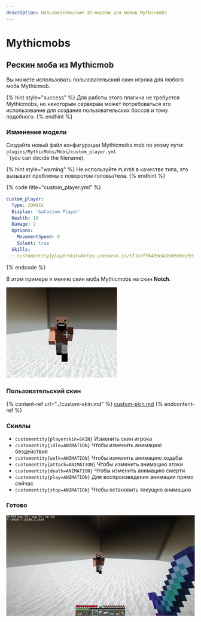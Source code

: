 ```yaml
---
description: Пользовательские 3D-модели для мобов Mythicmobs
---
```


# Mythicmobs

## Рескин моба из Mythicmob

Вы можете использовать пользовательский скин игрока для любого моба Mythicmob.

{% hint style="success" %}
Для работы этого плагина не требуется Mythicmobs, но некоторым серверам может потребоваться его использование для создания пользовательских боссов и тому подобного.
{% endhint %}

### Изменение модели

Создайте новый файл конфигурации Mythicmobs mob по этому пути:   `plugins/MythicMobs/Mobs/custom_player.yml`\
``(you can decide the filename).

{% hint style="warning" %}
Не используйте `PLAYER` в качестве типа, это вызывает проблемы с поворотом головы/тела.
{% endhint %}

{% code title="custom_player.yml" %}
```yaml
custom_player:
  Type: ZOMBIE
  Display: '&aCustom Player'
  Health: 10
  Damage: 2
  Options:
    MovementSpeed: 0
    Silent: true
  Skills:
  - customentity{playerskin=https://minesk.in/5f1e7ff6409e428bb500cc9315bf7ffb} @self ~onSpawn
```
{% endcode %}

В этом примере я меняю скин моба Mythicmobs на скин **Notch**.

![](<../../../../.gitbook/assets/image (74).png>)

### Пользовательский скин

{% content-ref url="../custom-skin.md" %}
[custom-skin.md](../custom-skin.md)
{% endcontent-ref %}

### Скиллы

* `customentity{playerskin=SKIN}` Изменить скин игрока
* `customentity{idle=ANIMATION}` Чтобы изменить анимацию бездействия
* `customentity{walk=ANIMATION}` Чтобы изменить анимацию ходьбы
* `customentity{attack=ANIMATION}` Чтобы изменить анимацию атаки
* `customentity{death=ANIMATION}` Чтобы изменить анимацию смерти
* `customentity{play=ANIMATION}` Для воспроизведения анимации прямо сейчас
* `customentity{stop=ANIMATION}` Чтобы остановить текущую анимацию

### Готово

![](<../../../../.gitbook/assets/ezgif.com-gif-maker (1).webp>)

